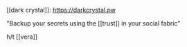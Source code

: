 [[dark crystal]]: https://darkcrystal.pw

"Backup your secrets using the [[trust]] in your social fabric"

h/t [[vera]]